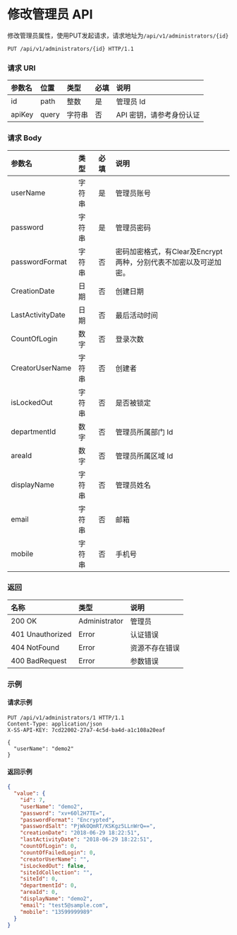 # 修改管理员 API

修改管理员属性，使用PUT发起请求，请求地址为`/api/v1/administrators/{id}`

```
PUT /api/v1/administrators/{id} HTTP/1.1
```

### 请求 URI

|参数名	|位置	|类型	|必填	|说明|
| :----- | :----- | :----- | :----- | :----- |
|id	|path	|整数	|是	|管理员 Id|
|apiKey|	query	|字符串|	否	|API 密钥，请参考身份认证|

### 请求 Body

| 参数名 | 类型 | 必填 | 说明 |
| :----- | :----- | :----- | :----- |
|userName	|字符串|	是	|管理员账号|
|password	|字符串	|是	|管理员密码|
|passwordFormat	|字符串	|否	|密码加密格式，有Clear及Encrypt两种，分别代表不加密以及可逆加密。|
|CreationDate	|日期	|否	|创建日期|
|LastActivityDate	|日期	|否	|最后活动时间|
|CountOfLogin	|数字|	否	|登录次数|
|CreatorUserName	|字符串	|否	|创建者|
|isLockedOut	|字符串	|否	|是否被锁定|
|departmentId	|数字	|否	|管理员所属部门 Id|
|areaId	|数字	|否	|管理员所属区域 Id|
|displayName	|字符串|	否	|管理员姓名|
|email	|字符串	|否	|邮箱|
|mobile	|字符串	|否	|手机号|

### 返回

| 名称 | 类型 | 说明 |
| :----- | :----- | :----- |
|200 OK	|Administrator	|管理员|
|401 Unauthorized	|Error	|认证错误|
|404 NotFound	|Error|	资源不存在错误|
|400 BadRequest	|Error	|参数错误|

### 示例

#### 请求示例

```
PUT /api/v1/administrators/1 HTTP/1.1
Content-Type: application/json
X-SS-API-KEY: 7cd22002-27a7-4c5d-ba4d-a1c108a20eaf

{
  "userName": "demo2"
}
```

#### 返回示例

```json
{
  "value": {
    "id": 7,
    "userName": "demo2",
    "password": "xv+60l2H7TE=",
    "passwordFormat": "Encrypted",
    "passwordSalt": "PjWkOQmRT/KSKgz5LLnWrQ==",
    "creationDate": "2018-06-29 18:22:51",
    "lastActivityDate": "2018-06-29 18:22:51",
    "countOfLogin": 0,
    "countOfFailedLogin": 0,
    "creatorUserName": "",
    "isLockedOut": false,
    "siteIdCollection": "",
    "siteId": 0,
    "departmentId": 0,
    "areaId": 0,
    "displayName": "demo2",
    "email": "test5@sample.com",
    "mobile": "13599999989"
  }
}
```